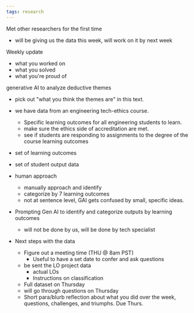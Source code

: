 ```yaml
---
tags: research
---
```


Met other researchers for the first time

- will be giving us the data this week, will work on it by next week

Weekly update
- what you worked on
- what you solved
- what you're proud of


generative AI to analyze deductive themes
- pick out "what you think the themes are" in this text.
- we have data from an engineering tech-ethics course.
	- Specific learning outcomes for all engineering students to learn.
	- make sure the ethics side of accreditation are met.
	- see if students are responding to assignments to the degree of the course learning outcomes
- set of learning outcomes
- set of student output data

- human approach
	- manually approach and identify
	- categorize by 7 learning outcomes
	- not at sentence level, GAI gets confused by small, specific ideas.
- Prompting Gen AI to identify and categorize outputs by learning outcomes
	- will not be done by us, will be done by tech specialist

- Next steps with the data
	- Figure out a meeting time (THU @ 8am PST)
		- Useful to have a set date to confer and ask questions
	- be sent the LO project data
		- actual LOs
		- Instructions on classification
	- Full dataset on Thursday
	- will go through questions on Thursday
	- Short para/blurb reflection about what you did over the week, questions, challenges, and triumphs. Due Thurs.